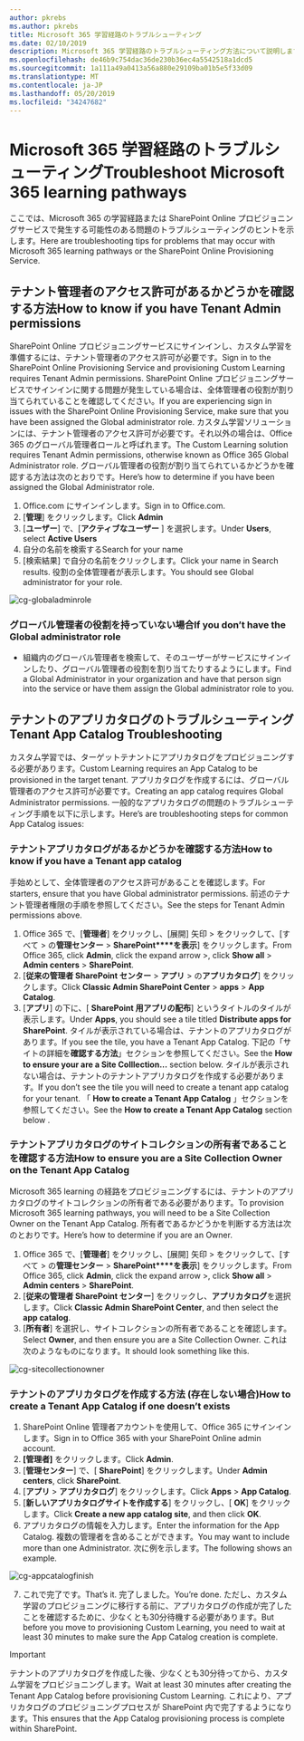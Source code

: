 ```yaml
---
author: pkrebs
ms.author: pkrebs
title: Microsoft 365 学習経路のトラブルシューティング
ms.date: 02/10/2019
description: Microsoft 365 学習経路のトラブルシューティング方法について説明します。
ms.openlocfilehash: de46b9c754dac36de230b36ec4a5542518a1dcd5
ms.sourcegitcommit: 1a111a49a0413a56a880e29109ba01b5e5f33d09
ms.translationtype: MT
ms.contentlocale: ja-JP
ms.lasthandoff: 05/20/2019
ms.locfileid: "34247682"
---
```

# <a name="troubleshoot-microsoft-365-learning-pathways"></a><span data-ttu-id="3443a-103">Microsoft 365 学習経路のトラブルシューティング</span><span class="sxs-lookup"><span data-stu-id="3443a-103">Troubleshoot Microsoft 365 learning pathways</span></span>

<span data-ttu-id="3443a-104">ここでは、Microsoft 365 の学習経路または SharePoint Online プロビジョニングサービスで発生する可能性のある問題のトラブルシューティングのヒントを示します。</span><span class="sxs-lookup"><span data-stu-id="3443a-104">Here are troubleshooting tips for problems that may occur with Microsoft 365 learning pathways or the SharePoint Online Provisioning Service.</span></span>

## <a name="how-to-know-if-you-have-tenant-admin-permissions"></a><span data-ttu-id="3443a-105">テナント管理者のアクセス許可があるかどうかを確認する方法</span><span class="sxs-lookup"><span data-stu-id="3443a-105">How to know if you have Tenant Admin permissions</span></span>

<span data-ttu-id="3443a-106">SharePoint Online プロビジョニングサービスにサインインし、カスタム学習を準備するには、テナント管理者のアクセス許可が必要です。</span><span class="sxs-lookup"><span data-stu-id="3443a-106">Sign in to the SharePoint Online Provisioning Service and provisioning Custom Learning requires Tenant Admin permissions.</span></span> <span data-ttu-id="3443a-107">SharePoint Online プロビジョニングサービスでサインインに関する問題が発生している場合は、全体管理者の役割が割り当てられていることを確認してください。</span><span class="sxs-lookup"><span data-stu-id="3443a-107">If you are experiencing sign in issues with the SharePoint Online Provisioning Service, make sure that you have been assigned the Global administrator role.</span></span> <span data-ttu-id="3443a-108">カスタム学習ソリューションには、テナント管理者のアクセス許可が必要です。それ以外の場合は、Office 365 のグローバル管理者ロールと呼ばれます。</span><span class="sxs-lookup"><span data-stu-id="3443a-108">The Custom Learning solution requires Tenant Admin permissions, otherwise known as Office 365 Global Administrator role.</span></span> <span data-ttu-id="3443a-109">グローバル管理者の役割が割り当てられているかどうかを確認する方法は次のとおりです。</span><span class="sxs-lookup"><span data-stu-id="3443a-109">Here’s how to determine if you have been assigned the Global Administrator role.</span></span>

1.  <span data-ttu-id="3443a-110">Office.com にサインインします。</span><span class="sxs-lookup"><span data-stu-id="3443a-110">Sign in to Office.com.</span></span>
2.  <span data-ttu-id="3443a-111">[**管理**] をクリックします。</span><span class="sxs-lookup"><span data-stu-id="3443a-111">Click **Admin**</span></span>
3.  <span data-ttu-id="3443a-112">[**ユーザー**] で、[**アクティブなユーザー** ] を選択します。</span><span class="sxs-lookup"><span data-stu-id="3443a-112">Under **Users**, select **Active Users**</span></span>
4.  <span data-ttu-id="3443a-113">自分の名前を検索する</span><span class="sxs-lookup"><span data-stu-id="3443a-113">Search for your name</span></span>
5.  <span data-ttu-id="3443a-114">[検索結果] で自分の名前をクリックします。</span><span class="sxs-lookup"><span data-stu-id="3443a-114">Click your name in Search results.</span></span> <span data-ttu-id="3443a-115">役割の全体管理者が表示します。</span><span class="sxs-lookup"><span data-stu-id="3443a-115">You should see Global administrator for your role.</span></span>

![cg-globaladminrole](media/cg-globaladminrole.png)

### <a name="if-you-dont-have-the-global-administrator-role"></a><span data-ttu-id="3443a-117">グローバル管理者の役割を持っていない場合</span><span class="sxs-lookup"><span data-stu-id="3443a-117">If you don’t have the Global administrator role</span></span>
- <span data-ttu-id="3443a-118">組織内のグローバル管理者を検索して、そのユーザーがサービスにサインインしたり、グローバル管理者の役割を割り当てたりするようにします。</span><span class="sxs-lookup"><span data-stu-id="3443a-118">Find a Global Administrator in your organization and have that person sign into the service or have them assign the Global administrator role to you.</span></span>

## <a name="tenant-app-catalog-troubleshooting"></a><span data-ttu-id="3443a-119">テナントのアプリカタログのトラブルシューティング</span><span class="sxs-lookup"><span data-stu-id="3443a-119">Tenant App Catalog Troubleshooting</span></span>
<span data-ttu-id="3443a-120">カスタム学習では、ターゲットテナントにアプリカタログをプロビジョニングする必要があります。</span><span class="sxs-lookup"><span data-stu-id="3443a-120">Custom Learning requires an App Catalog to be provisioned in the target tenant.</span></span> <span data-ttu-id="3443a-121">アプリカタログを作成するには、グローバル管理者のアクセス許可が必要です。</span><span class="sxs-lookup"><span data-stu-id="3443a-121">Creating an app catalog requires Global Administrator permissions.</span></span> <span data-ttu-id="3443a-122">一般的なアプリカタログの問題のトラブルシューティング手順を以下に示します。</span><span class="sxs-lookup"><span data-stu-id="3443a-122">Here’s are troubleshooting steps for common App Catalog issues:</span></span>

### <a name="how-to-know-if-you-have-a-tenant-app-catalog"></a><span data-ttu-id="3443a-123">テナントアプリカタログがあるかどうかを確認する方法</span><span class="sxs-lookup"><span data-stu-id="3443a-123">How to know if you have a Tenant app catalog</span></span> 
<span data-ttu-id="3443a-124">手始めとして、全体管理者のアクセス許可があることを確認します。</span><span class="sxs-lookup"><span data-stu-id="3443a-124">For starters, ensure that you have Global administrator permissions.</span></span> <span data-ttu-id="3443a-125">前述のテナント管理者権限の手順を参照してください。</span><span class="sxs-lookup"><span data-stu-id="3443a-125">See the steps for Tenant Admin permissions above.</span></span>

1. <span data-ttu-id="3443a-126">Office 365 で、[**管理者**] をクリックし、[展開] 矢印 > をクリックして、[すべて > の**管理センター** > **SharePoint\*\*\*\*を表示**] をクリックします。</span><span class="sxs-lookup"><span data-stu-id="3443a-126">From Office 365, click **Admin**, click the expand arrow >, click **Show all** > **Admin centers** > **SharePoint**.</span></span>
2. <span data-ttu-id="3443a-127">[**従来の管理者 SharePoint センター** > **アプリ** > の**アプリカタログ**] をクリックします。</span><span class="sxs-lookup"><span data-stu-id="3443a-127">Click **Classic Admin SharePoint Center** > **apps** > **App Catalog**.</span></span>
3. <span data-ttu-id="3443a-128">[**アプリ**] の下に、[ **SharePoint 用アプリの配布**] というタイトルのタイルが表示します。</span><span class="sxs-lookup"><span data-stu-id="3443a-128">Under **Apps**, you should see a tile titled **Distribute apps for SharePoint**.</span></span> <span data-ttu-id="3443a-129">タイルが表示されている場合は、テナントのアプリカタログがあります。</span><span class="sxs-lookup"><span data-stu-id="3443a-129">If you see the tile, you have a Tenant App Catalog.</span></span> <span data-ttu-id="3443a-130">下記の「サイトの詳細を**確認する方法**」セクションを参照してください。</span><span class="sxs-lookup"><span data-stu-id="3443a-130">See the **How to ensure your are a Site Colllection...** section below.</span></span> <span data-ttu-id="3443a-131">タイルが表示されない場合は、テナントのテナントアプリカタログを作成する必要があります。</span><span class="sxs-lookup"><span data-stu-id="3443a-131">If you don’t see the tile you will need to create a tenant app catalog for your tenant.</span></span> <span data-ttu-id="3443a-132">「 **How to create a Tenant App Catalog** 」セクションを参照してください。</span><span class="sxs-lookup"><span data-stu-id="3443a-132">See the **How to create a Tenant App Catalog** section below .</span></span>

### <a name="how-to-ensure-you-are-a-site-collection-owner-on-the-tenant-app-catalog"></a><span data-ttu-id="3443a-133">テナントアプリカタログのサイトコレクションの所有者であることを確認する方法</span><span class="sxs-lookup"><span data-stu-id="3443a-133">How to ensure you are a Site Collection Owner on the Tenant App Catalog</span></span> 
<span data-ttu-id="3443a-134">Microsoft 365 learning の経路をプロビジョニングするには、テナントのアプリカタログのサイトコレクションの所有者である必要があります。</span><span class="sxs-lookup"><span data-stu-id="3443a-134">To provision Microsoft 365 learning pathways, you will need to be a Site Collection Owner on the Tenant App Catalog.</span></span> <span data-ttu-id="3443a-135">所有者であるかどうかを判断する方法は次のとおりです。</span><span class="sxs-lookup"><span data-stu-id="3443a-135">Here’s how to determine if you are an Owner.</span></span>

1. <span data-ttu-id="3443a-136">Office 365 で、[**管理者**] をクリックし、[展開] 矢印 > をクリックして、[すべて > の**管理センター** > **SharePoint\*\*\*\*を表示**] をクリックします。</span><span class="sxs-lookup"><span data-stu-id="3443a-136">From Office 365, click **Admin**, click the expand arrow >, click **Show all** > **Admin centers** > **SharePoint**.</span></span>
2. <span data-ttu-id="3443a-137">[**従来の管理者 SharePoint センター**] をクリックし、**アプリカタログ**を選択します。</span><span class="sxs-lookup"><span data-stu-id="3443a-137">Click **Classic Admin SharePoint Center**, and then select the **app catalog**.</span></span>
3. <span data-ttu-id="3443a-138">[**所有者**] を選択し、サイトコレクションの所有者であることを確認します。</span><span class="sxs-lookup"><span data-stu-id="3443a-138">Select **Owner**, and then ensure you are a Site Collection Owner.</span></span> <span data-ttu-id="3443a-139">これは次のようなものになります。</span><span class="sxs-lookup"><span data-stu-id="3443a-139">It should look something like this.</span></span>
 
![cg-sitecollectionowner](media/cg-sitecollectionowner.png)

### <a name="how-to-create-a-tenant-app-catalog-if-one-doesnt-exists"></a><span data-ttu-id="3443a-141">テナントのアプリカタログを作成する方法 (存在しない場合)</span><span class="sxs-lookup"><span data-stu-id="3443a-141">How to create a Tenant App Catalog if one doesn’t exists</span></span> 
1. <span data-ttu-id="3443a-142">SharePoint Online 管理者アカウントを使用して、Office 365 にサインインします。</span><span class="sxs-lookup"><span data-stu-id="3443a-142">Sign in to Office 365 with your SharePoint Online admin account.</span></span>
2. <span data-ttu-id="3443a-143">**[管理者]** をクリックします。</span><span class="sxs-lookup"><span data-stu-id="3443a-143">Click **Admin**.</span></span>
3. <span data-ttu-id="3443a-144">[**管理センター**] で、[ **SharePoint**] をクリックします。</span><span class="sxs-lookup"><span data-stu-id="3443a-144">Under **Admin centers**, click **SharePoint**.</span></span> 
4. <span data-ttu-id="3443a-145">[**アプリ** > **アプリカタログ**] をクリックします。</span><span class="sxs-lookup"><span data-stu-id="3443a-145">Click **Apps** > **App Catalog**.</span></span>
5. <span data-ttu-id="3443a-146">[**新しいアプリカタログサイトを作成する**] をクリックし、[ **OK**] をクリックします。</span><span class="sxs-lookup"><span data-stu-id="3443a-146">Click **Create a new app catalog site**, and then click **OK**.</span></span> 
6.  <span data-ttu-id="3443a-147">アプリカタログの情報を入力します。</span><span class="sxs-lookup"><span data-stu-id="3443a-147">Enter the information for the App Catalog.</span></span> <span data-ttu-id="3443a-148">複数の管理者を含めることができます。</span><span class="sxs-lookup"><span data-stu-id="3443a-148">You may want to include more than one Administrator.</span></span> <span data-ttu-id="3443a-149">次に例を示します。</span><span class="sxs-lookup"><span data-stu-id="3443a-149">The following shows an example.</span></span>  

![cg-appcatalogfinish](media/cg-appcatalogfinish.png)

7.  <span data-ttu-id="3443a-151">これで完了です。</span><span class="sxs-lookup"><span data-stu-id="3443a-151">That’s it.</span></span> <span data-ttu-id="3443a-152">完了しました。</span><span class="sxs-lookup"><span data-stu-id="3443a-152">You’re done.</span></span> <span data-ttu-id="3443a-153">ただし、カスタム学習のプロビジョニングに移行する前に、アプリカタログの作成が完了したことを確認するために、少なくとも30分待機する必要があります。</span><span class="sxs-lookup"><span data-stu-id="3443a-153">But before you move to provisioning Custom Learning, you need to wait at least 30 minutes to make sure the App Catalog creation is complete.</span></span> 

> [!IMPORTANT]
> <span data-ttu-id="3443a-154">テナントのアプリカタログを作成した後、少なくとも30分待ってから、カスタム学習をプロビジョニングします。</span><span class="sxs-lookup"><span data-stu-id="3443a-154">Wait at least 30 minutes after creating the Tenant App Catalog before provisioning Custom Learning.</span></span> <span data-ttu-id="3443a-155">これにより、アプリカタログのプロビジョニングプロセスが SharePoint 内で完了するようになります。</span><span class="sxs-lookup"><span data-stu-id="3443a-155">This ensures that the App Catalog provisioning process is complete within SharePoint.</span></span> 